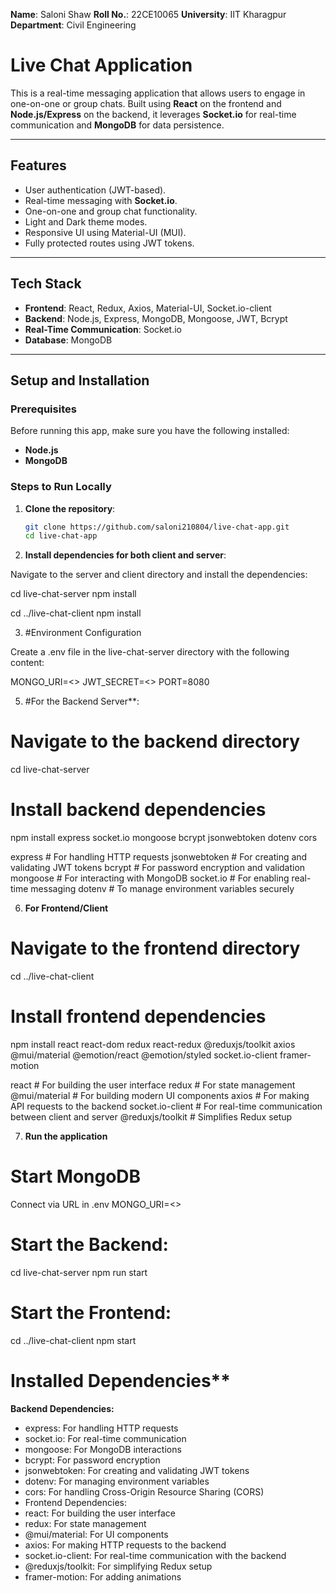 **Name**: Saloni Shaw
**Roll No.**: 22CE10065
**University**: IIT Kharagpur
**Department**: Civil Engineering

# Live Chat Application

This is a real-time messaging application that allows users to engage in one-on-one or group chats. Built using **React** on the frontend and **Node.js/Express** on the backend, it leverages **Socket.io** for real-time communication and **MongoDB** for data persistence.

---

## **Features**
- User authentication (JWT-based).
- Real-time messaging with **Socket.io**.
- One-on-one and group chat functionality.
- Light and Dark theme modes.
- Responsive UI using Material-UI (MUI).
- Fully protected routes using JWT tokens.

---

## **Tech Stack**
- **Frontend**: React, Redux, Axios, Material-UI, Socket.io-client
- **Backend**: Node.js, Express, MongoDB, Mongoose, JWT, Bcrypt
- **Real-Time Communication**: Socket.io
- **Database**: MongoDB

---

## **Setup and Installation**

### **Prerequisites**

Before running this app, make sure you have the following installed:
- **Node.js** 
- **MongoDB** 

### **Steps to Run Locally**

1. **Clone the repository**:

   ```bash
   git clone https://github.com/saloni210804/live-chat-app.git
   cd live-chat-app

2. **Install dependencies for both client and server**:

Navigate to the server and client directory and install the dependencies:

cd live-chat-server
npm install

cd ../live-chat-client
npm install

3. #Environment Configuration

Create a .env file in the live-chat-server directory with the following content:

MONGO_URI=<<paste the url>>
JWT_SECRET=<<set a jwt key>>
PORT=8080

5. #For the Backend Server**:

# Navigate to the backend directory
cd live-chat-server

# Install backend dependencies
npm install express socket.io mongoose bcrypt jsonwebtoken dotenv cors

express             # For handling HTTP requests
jsonwebtoken        # For creating and validating JWT tokens
bcrypt              # For password encryption and validation
mongoose            # For interacting with MongoDB
socket.io           # For enabling real-time messaging
dotenv              # To manage environment variables securely


6. **For Frontend/Client**

# Navigate to the frontend directory
cd ../live-chat-client

# Install frontend dependencies
npm install react react-dom redux react-redux @reduxjs/toolkit axios @mui/material @emotion/react @emotion/styled socket.io-client framer-motion

react               # For building the user interface
redux               # For state management
@mui/material       # For building modern UI components
axios               # For making API requests to the backend
socket.io-client    # For real-time communication between client and server
@reduxjs/toolkit    # Simplifies Redux setup

7. **Run the application**

# Start MongoDB 
Connect via URL in .env
MONGO_URI=<<URL>>

# Start the Backend:
cd live-chat-server
npm run start

# Start the Frontend:
cd ../live-chat-client
npm start

# Installed Dependencies**
**Backend Dependencies:**
- express: For handling HTTP requests
- socket.io: For real-time communication
- mongoose: For MongoDB interactions
- bcrypt: For password encryption
- jsonwebtoken: For creating and validating JWT tokens
- dotenv: For managing environment variables
- cors: For handling Cross-Origin Resource Sharing (CORS)
- Frontend Dependencies:
- react: For building the user interface
- redux: For state management
- @mui/material: For UI components
- axios: For making HTTP requests to the backend
- socket.io-client: For real-time communication with the backend
- @reduxjs/toolkit: For simplifying Redux setup
- framer-motion: For adding animations
